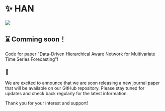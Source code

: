 # ✨ HAN 
<img src="https://img.shields.io/badge/main-v1.0-blue">

## ⌛ Comming soon！ 

Code for paper "Data-Driven Hierarchical Aware Network for Multivariate Time Series Forecasting"!

###  📨
We are excited to announce that we are soon releasing a new journal paper that will be available on our GitHub repository. Please stay tuned for updates and check back regularly for the latest information. 

Thank you for your interest and support!
